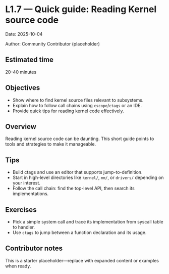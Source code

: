 # L1.7 — Quick guide: Reading Kernel source code

Date: 2025-10-04

Author: Community Contributor (placeholder)

## Estimated time
20–40 minutes

## Objectives
- Show where to find kernel source files relevant to subsystems.
- Explain how to follow call chains using `cscope`/`ctags` or an IDE.
- Provide quick tips for reading kernel code effectively.

## Overview
Reading kernel source code can be daunting. This short guide points to tools and strategies to make it manageable.

## Tips
- Build ctags and use an editor that supports jump-to-definition.
- Start in high-level directories like `kernel/`, `mm/`, or `drivers/` depending on your interest.
- Follow the call chain: find the top-level API, then search its implementations.

## Exercises
- Pick a simple system call and trace its implementation from syscall table to handler.
- Use `ctags` to jump between a function declaration and its usage.

## Contributor notes
This is a starter placeholder—replace with expanded content or examples when ready.
